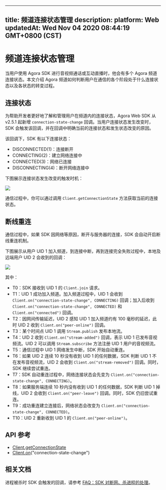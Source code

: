 
---
title: 频道连接状态管理
description: 
platform: Web
updatedAt: Wed Nov 04 2020 08:44:19 GMT+0800 (CST)
---
# 频道连接状态管理
当用户使用 Agora SDK 进行音视频通话或互动直播时，他会有多个 Agora 频道连接状态。本文介绍 Agora 频道如何判断用户在通信的各个阶段处于什么连接状态以及各状态的转变过程。

## 连接状态

为帮助开发者更好地了解和管理用户在频道内的连接状态，Agora Web SDK 从 v2.5.1 起新增 `connection-state-change` 回调。当用户连接状态发生改变时，SDK 会触发该回调，并在回调中明确当前的连接状态和发生状态改变的原因。

该回调下，SDK 有以下连接状态：

- DISCONNECTED(1)：连接断开
- CONNECTING(2)：建立网络连接中
- CONNECTED(3)：网络已连接
- DISCONNECTING(4)：断开网络连接中

下图展示连接状态发生改变的触发时机：

![](https://web-cdn.agora.io/docs-files/1569296695282)

通信过程中，你可以通过调用 `Client.getConnectionState` 方法获取当前的连接状态。

## 断线重连

通信过程中，如果 SDK 因网络等原因，断开与服务器的连接，SDK 会自动开启断线重连机制。

下图展示从用户 UID 1 加入频道，到连接中断，再到连接完全失败过程中，本地及远端用户 UID 2 会收到的回调：

![](https://web-cdn.agora.io/docs-files/1604479301342)

其中：

- T0：SDK 接收到 UID 1 的 `Client.join` 请求。
- T1：UID 1 成功加入频道。加入频道过程中，UID 1 会收到 `Client.on("connection-state-change", CONNECTING)` 回调；加入后收到 `Client.on("connection-state-change", CONNECTED)` 和 `Client.on("connected")` 回调。
- T2：因网间传输延迟，UID 2 感知 UID 1 加入频道约有 100 毫秒的延迟，此时 UID 2 收到 `Client.on("peer-online")` 回调。
- T3：某个时间点 UID 1 调用 `Stream.publish` 发布本地流。
- T4：UID 2 收到 `Client.on("stream-added")` 回调，表示 UID 1 已发布音视频流。UID 2 可以调用 `Stream.subscribe` 方法注册 UID 1 用户的音视频流。
- T5：通信过程中 UID 1 网络发生中断，SDK 开始自动重连。
- T6：如果 UID 2 连续 10 秒没有收到 UID 1 的任何数据，SDK 判断 UID 1 不在发布音视频流，UID 2 会收到 `Client.on("stream-removed")` 回调。同时，SDK 继续尝试重连。
- T7：SDK 自动重连过程中，网络连接状态会先变为 `Client.on("connection-state-change", CONNECTING)`。
- T8：如果服务端连续 10 秒内没有收到 UID 1 的任何数据，SDK 判断 UID 1 掉线，UID 2 会收到 `Client.on("peer-leave")` 回调。同时，SDK 仍旧尝试重连。
- T9：成功重连建立连接后，网络状态会改变为 `Client.on("connection-state-change", CONNECTED)`。
- T10：UID 2 重新收到 UID 1 的 `Client.on("peer-online")`。

## API 参考

- [Client.getConnectionState](https://docs.agora.io/cn/Video/API%20Reference/web/interfaces/agorartc.client.html#getconnectionstate)
- [Client.on](https://docs.agora.io/cn/Video/API%20Reference/web/interfaces/agorartc.client.html#on)("connection-state-change")

## 相关文档

进程被杀时 SDK 会触发的回调，请参考 [FAQ：SDK 对断网、杀进程的处理](https://docs.agora.io/cn/faq/sdk_behavior)。
